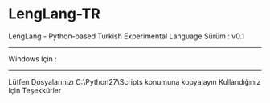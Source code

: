 # LengLang-TR
LengLang - Python-based Turkish Experimental Language
Sürüm : v0.1
<hr></hr>
Windows Için :
<hr></hr>
Lütfen Dosyalarınızı C:\Python27\Scripts konumuna kopyalayın
Kullandığınız Için Teşekkürler
